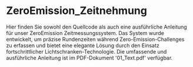 # ZeroEmission_Zeitnehmung

Hier finden Sie sowohl den Quellcode als auch eine ausführliche Anleitung für unser ZeroEmission Zeitmessungssystem. Das System wurde entwickelt, um präzise Rundenzeiten während Zero-Emission-Challenges zu erfassen und bietet eine elegante Lösung durch den Einsatz fortschrittlicher Lichtschranken-Technologie. Die umfassende und ausführliche Anleitung ist im PDF-Dokument '01_Text.pdf' verfügbar.
